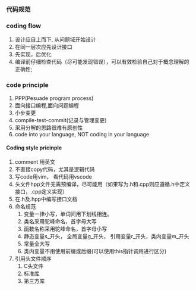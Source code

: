 ### 代码规范

### coding flow
1. 设计应自上而下, 从问题域开始设计
2. 在同一层次应先设计接口
3. 先实现，后优化
4. 编译前仔细检查代码（尽可能发现错误），可以有效检验自己对于概念理解的正确性;

### code principle
1. PPP(Pesuade program process)
2. 面向接口编程,面向问题编程
3. 小步变更
4. compile-test-commit(记录与管理变更)
5. 采用分解的思路很难有原创性
6. code into your language, NOT coding in your language
#### Coding style pricinple
1. comment 用英文
2. 不直接copy代码，尤其是逻辑代码
3. 写code用vim， 看代码用vscode
4. 头文件hpp文件无需预编译，尽可能用（如果写为.h和.cpp则应遵循.h中定义接口，.cpp定义实现）
5. 在.h及.hpp中编写接口文档
6. 命名规范
	1. 变量一律小写，单词间用下划线相连。
	2. 类名采用驼峰命名，首字母大写
	3. 函数名称采用驼峰命名，首字母小写
	4. 静态变量s\_开头， 全局变量g\_开头， 引用变量r\_开头，类内变量m\_开头
	5. 常量全大写
	6. 类内变量不用使用前缀或后缀(可以使用this指针调用进行区分) 
1. 引用头文件顺序
	1. C头文件
	2. 标准库
	3. 第三方库

